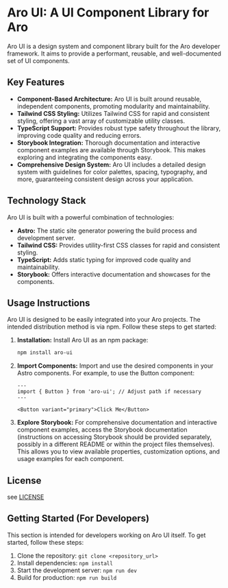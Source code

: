 # Aro UI: A UI Component Library for Aro

Aro UI is a design system and component library built for the Aro developer framework. It aims to provide a performant, reusable, and well-documented set of UI components.

## Key Features

* **Component-Based Architecture:** Aro UI is built around reusable, independent components, promoting modularity and maintainability.
* **Tailwind CSS Styling:**  Utilizes Tailwind CSS for rapid and consistent styling, offering a vast array of customizable utility classes.
* **TypeScript Support:**  Provides robust type safety throughout the library, improving code quality and reducing errors.
* **Storybook Integration:**  Thorough documentation and interactive component examples are available through Storybook. This makes exploring and integrating the components easy.
* **Comprehensive Design System:** Aro UI includes a detailed design system with guidelines for color palettes, spacing, typography, and more, guaranteeing consistent design across your application.

## Technology Stack

Aro UI is built with a powerful combination of technologies:

* **Astro:**  The static site generator powering the build process and development server.
* **Tailwind CSS:**  Provides utility-first CSS classes for rapid and consistent styling.
* **TypeScript:** Adds static typing for improved code quality and maintainability.
* **Storybook:** Offers interactive documentation and showcases for the components.

## Usage Instructions

Aro UI is designed to be easily integrated into your Aro projects. The intended distribution method is via npm. Follow these steps to get started:

1. **Installation:** Install Aro UI as an npm package:

   ```bash
   npm install aro-ui
   ```

2. **Import Components:** Import and use the desired components in your Astro components. For example, to use the Button component:

   ```astro
   ---
   import { Button } from 'aro-ui'; // Adjust path if necessary
   ---

   <Button variant="primary">Click Me</Button>
   ```

3. **Explore Storybook:** For comprehensive documentation and interactive component examples, access the Storybook documentation (instructions on accessing Storybook should be provided separately, possibly in a different README or within the project files themselves). This allows you to view available properties, customization options, and usage examples for each component.

## License

see [LICENSE](./LICENSE)

## Getting Started (For Developers)

This section is intended for developers working on Aro UI itself. To get started, follow these steps:

1. Clone the repository: `git clone <repository_url>`
2. Install dependencies: `npm install`
3. Start the development server: `npm run dev`
4. Build for production: `npm run build`
